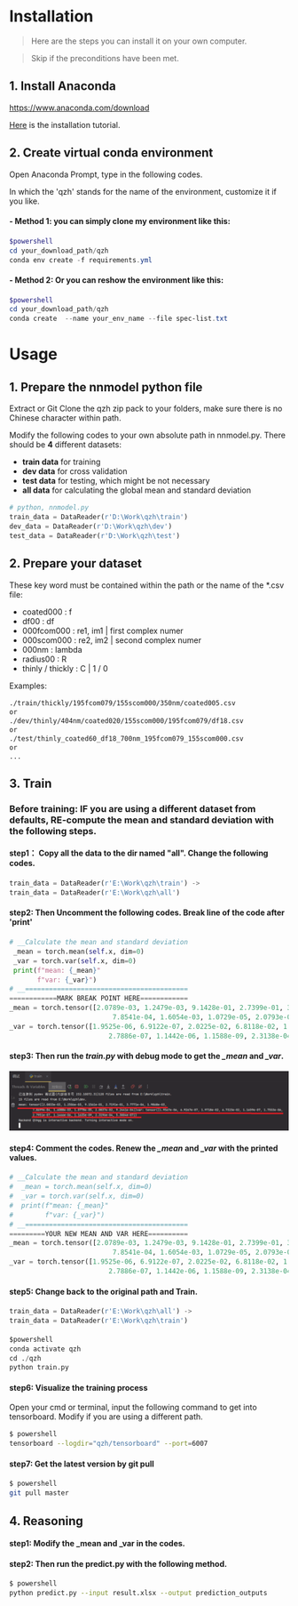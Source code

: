 # Installation

> Here are the steps you can install it on your own computer.

> Skip if the preconditions have been met.

## 1. Install Anaconda

<https://www.anaconda.com/download>

[Here](https://zhuanlan.zhihu.com/p/459601766) is the installation tutorial.

## 2. Create virtual conda environment

Open Anaconda Prompt, type in the following codes.

In which the 'qzh' stands for the name of the environment, customize it if you like.

#### - Method 1: you can simply clone my environment like this:
```powershell
$powershell
cd your_download_path/qzh
conda env create -f requirements.yml
```

#### - Method 2: Or you can reshow the environment like this:

```powershell
$powershell
cd your_download_path/qzh
conda create  --name your_env_name --file spec-list.txt
```
# Usage

## 1. Prepare the nnmodel python file

Extract or Git Clone the qzh zip pack to your folders, make sure there is no Chinese character within path.

Modify the following codes to your own absolute path in nnmodel.py. There should be **4** different datasets:

- **train data** for training
- **dev data** for cross validation
- **test data** for testing, which might be not necessary
- **all data** for calculating the global mean and standard deviation

```python
# python, nnmodel.py
train_data = DataReader(r'D:\Work\qzh\train')
dev_data = DataReader(r'D:\Work\qzh\dev')
test_data = DataReader(r'D:\Work\qzh\test')
```

## 2. Prepare your dataset

These key word must be contained within the path or the name of the *.csv file:

- coated000 : f
- df00 : df
- 000fcom000 : re1, im1 | first complex numer
- 000scom000 : re2, im2 | second complex numer
- 000nm : lambda
- radius00 : R
- thinly / thickly : C | 1 / 0

Examples:

```plaintext
./train/thickly/195fcom079/155scom000/350nm/coated005.csv
or
./dev/thinly/404nm/coated020/155scom000/195fcom079/df18.csv
or
./test/thinly_coated60_df18_700nm_195fcom079_155scom000.csv
or
...
```

## 3. Train
### Before training: IF you are using a different dataset from defaults, RE-compute the mean and standard deviation with the following steps.
#### step1： Copy all the data to the dir named "all". Change the following codes.
```python
train_data = DataReader(r'E:\Work\qzh\train') ->
train_data = DataReader(r'E:\Work\qzh\all')
```
#### step2: Then Uncomment the following codes. Break line of the code after 'print'
```python
# __Calculate the mean and standard deviation
 _mean = torch.mean(self.x, dim=0)
 _var = torch.var(self.x, dim=0)
 print(f"mean: {_mean}"
       f"var: {_var}")
# __=========================================
============MARK BREAK POINT HERE============
_mean = torch.tensor([2.0789e-03, 1.2479e-03, 9.1428e-01, 2.7399e-01, 3.7701e-04, 1.9827e-03,
                          7.8541e-04, 1.6054e-03, 1.0729e-05, 2.0793e-02, 9.2274e-04], dtype=torch.float32)
_var = torch.tensor([1.9525e-06, 6.9122e-07, 2.0225e-02, 6.8118e-02, 1.1622e-07, 1.7514e-06,
                         2.7886e-07, 1.1442e-06, 1.1588e-09, 2.3138e-04, 5.2836e-07], dtype=torch.float32)
```
#### step3: Then run the *train.py* with debug mode to get the *_mean* and *_var*.
![img.png](img.png)
#### step4: Comment the codes. Renew the *_mean* and *_var* with the printed values.
```python
# __Calculate the mean and standard deviation
#  _mean = torch.mean(self.x, dim=0)
#  _var = torch.var(self.x, dim=0)
#  print(f"mean: {_mean}"
#        f"var: {_var}")
# __=========================================
=========YOUR NEW MEAN AND VAR HERE==========
_mean = torch.tensor([2.0789e-03, 1.2479e-03, 9.1428e-01, 2.7399e-01, 3.7701e-04, 1.9827e-03,
                          7.8541e-04, 1.6054e-03, 1.0729e-05, 2.0793e-02, 9.2274e-04], dtype=torch.float32)
_var = torch.tensor([1.9525e-06, 6.9122e-07, 2.0225e-02, 6.8118e-02, 1.1622e-07, 1.7514e-06,
                         2.7886e-07, 1.1442e-06, 1.1588e-09, 2.3138e-04, 5.2836e-07], dtype=torch.float32)
```
#### step5: Change back to the original path and Train.
```python
train_data = DataReader(r'E:\Work\qzh\all') ->
train_data = DataReader(r'E:\Work\qzh\train')

$powershell
conda activate qzh
cd ./qzh
python train.py
```
#### step6: Visualize the training process
Open your cmd or terminal, input the following command to get into tensorboard. Modify if you are using a different path.
```bash
$ powershell
tensorboard --logdir="qzh/tensorboard" --port=6007
```
#### step7: Get the latest version by git pull
```bash
$ powershell
git pull master
```
## 4. Reasoning

#### step1: Modify the _mean and _var in the codes.

#### step2: Then run the predict.py with the following method.
```bash
$ powershell
python predict.py --input result.xlsx --output prediction_outputs
```